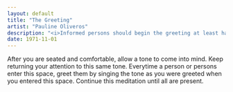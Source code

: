 ```yaml
---
layout: default
title: "The Greeting"
artist: "Pauline Oliveros"
description: "<i>Informed persons should begin the greeting at least half-an-hour or more before a scheduled meeting or program.</i>"
date: 1971-11-01
---
```

After you are seated and comfortable, allow a tone to come into mind. Keep returning your attention to this same tone. Everytime a person or persons enter this space, greet them by singing the tone as you were greeted when you entered this space. Continue this meditation until all are present.
